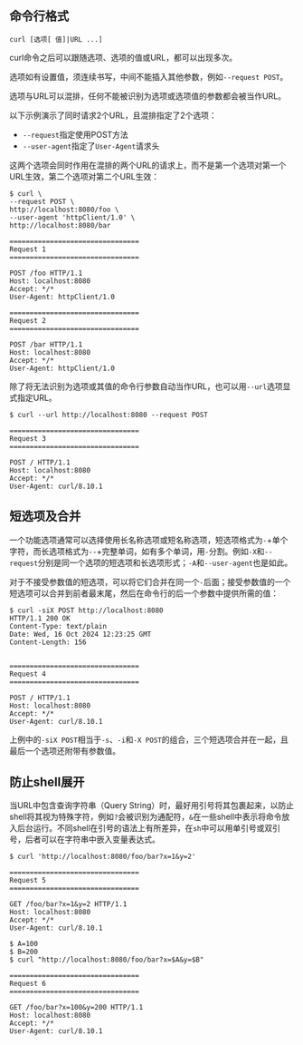 ## 命令行格式

```
curl [选项[ 值]|URL ...]
```

curl命令之后可以跟随选项、选项的值或URL，都可以出现多次。

选项如有设置值，须连续书写，中间不能插入其他参数，例如`--request POST`。

选项与URL可以混排，任何不能被识别为选项或选项值的参数都会被当作URL。

以下示例演示了同时请求2个URL，且混排指定了2个选项：

- `--request`指定使用POST方法
- `--user-agent`指定了`User-Agent`请求头

这两个选项会同时作用在混排的两个URL的请求上，而不是第一个选项对第一个URL生效，第二个选项对第二个URL生效：

```shell
$ curl \
--request POST \
http://localhost:8080/foo \
--user-agent 'httpClient/1.0' \
http://localhost:8080/bar

================================
Request 1
================================

POST /foo HTTP/1.1
Host: localhost:8080
Accept: */*
User-Agent: httpClient/1.0

================================
Request 2
================================

POST /bar HTTP/1.1
Host: localhost:8080
Accept: */*
User-Agent: httpClient/1.0
```

除了将无法识别为选项或其值的命令行参数自动当作URL，也可以用`--url`选项显式指定URL。

```shell
$ curl --url http://localhost:8080 --request POST

================================
Request 3
================================

POST / HTTP/1.1
Host: localhost:8080
Accept: */*
User-Agent: curl/8.10.1
```

## 短选项及合并

一个功能选项通常可以选择使用长名称选项或短名称选项，短选项格式为`-`+单个字符，而长选项格式为`--`+完整单词，如有多个单词，用`-`分割。例如`-X`和`--request`分别是同一个选项的短选项和长选项形式；`-A`和`--user-agent`也是如此。

对于不接受参数值的短选项，可以将它们合并在同一个`-`后面；接受参数值的一个短选项可以合并到前者最末尾，然后在命令行的后一个参数中提供所需的值：

```shell
$ curl -siX POST http://localhost:8080
HTTP/1.1 200 OK
Content-Type: text/plain
Date: Wed, 16 Oct 2024 12:23:25 GMT
Content-Length: 156


================================
Request 4
================================

POST / HTTP/1.1
Host: localhost:8080
Accept: */*
User-Agent: curl/8.10.1
```

上例中的`-siX POST`相当于`-s`、`-i`和`-X POST`的组合，三个短选项合并在一起，且最后一个选项还附带有参数值。

## 防止shell展开

当URL中包含查询字符串（Query String）时，最好用引号将其包裹起来，以防止shell将其视为特殊字符，例如`?`会被识别为通配符，`&`在一些shell中表示将命令放入后台运行。不同shell在引号的语法上有所差异，在`sh`中可以用单引号或双引号，后者可以在字符串中嵌入变量表达式。

```shell
$ curl 'http://localhost:8080/foo/bar?x=1&y=2'

================================
Request 5
================================

GET /foo/bar?x=1&y=2 HTTP/1.1
Host: localhost:8080
Accept: */*
User-Agent: curl/8.10.1
```

```shell
$ A=100
$ B=200
$ curl "http://localhost:8080/foo/bar?x=$A&y=$B"

================================
Request 6
================================

GET /foo/bar?x=100&y=200 HTTP/1.1
Host: localhost:8080
Accept: */*
User-Agent: curl/8.10.1
```
